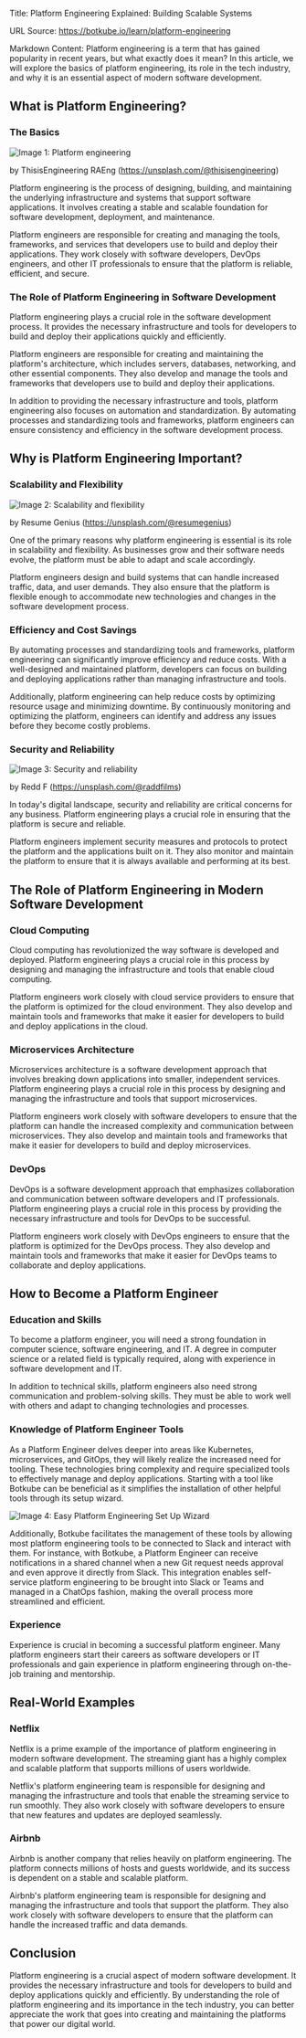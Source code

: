 Title: Platform Engineering Explained: Building Scalable Systems

URL Source: https://botkube.io/learn/platform-engineering

Markdown Content:
Platform engineering is a term that has gained popularity in recent years, but what exactly does it mean? In this article, we will explore the basics of platform engineering, its role in the tech industry, and why it is an essential aspect of modern software development.

**What is Platform Engineering?**
---------------------------------

### **The Basics**

![Image 1: Platform engineering](https://assets-global.website-files.com/634fabb21508d6c9db9bc46f/659c2bb833448eeeb4c66452_1Sk7dcgaUtHVjQg5Ycz5Yj5DQ9LRUq_OdaG_SI19EYkJM18uA2slgFi9CI11rKsPE4_D7NnBf-dlA4JYypb42Frt5_CP27Z7L3uTah68EiQWokGUxh5bBVrmUvjxFBZqdOWloFg4N5ooei8kAEhgd6I.jpeg)

by ThisisEngineering RAEng (https://unsplash.com/@thisisengineering)

Platform engineering is the process of designing, building, and maintaining the underlying infrastructure and systems that support software applications. It involves creating a stable and scalable foundation for software development, deployment, and maintenance.

Platform engineers are responsible for creating and managing the tools, frameworks, and services that developers use to build and deploy their applications. They work closely with software developers, DevOps engineers, and other IT professionals to ensure that the platform is reliable, efficient, and secure.

### **The Role of Platform Engineering in Software Development**

Platform engineering plays a crucial role in the software development process. It provides the necessary infrastructure and tools for developers to build and deploy their applications quickly and efficiently.

Platform engineers are responsible for creating and maintaining the platform's architecture, which includes servers, databases, networking, and other essential components. They also develop and manage the tools and frameworks that developers use to build and deploy their applications.

In addition to providing the necessary infrastructure and tools, platform engineering also focuses on automation and standardization. By automating processes and standardizing tools and frameworks, platform engineers can ensure consistency and efficiency in the software development process.

**Why is Platform Engineering Important?**
------------------------------------------

### **Scalability and Flexibility**

![Image 2: Scalability and flexibility](https://assets-global.website-files.com/634fabb21508d6c9db9bc46f/659c2bb853de97d6edeb1d44_z4KVNDmVs0Nqb5bHpJd0qH-xmRluGmHDGUX4v677o3RK9LJfzolEIzIITGU8qQlTYrRSHu9PcSKhj_WYU9ZHxUKOdMP1yFmWdMMmhxIvZjKsjtSsCHpfiuovt2vMMxHb5F6jDcJ8ys0i88r4c3Qh-qY.jpeg)

by Resume Genius (https://unsplash.com/@resumegenius)

One of the primary reasons why platform engineering is essential is its role in scalability and flexibility. As businesses grow and their software needs evolve, the platform must be able to adapt and scale accordingly.

Platform engineers design and build systems that can handle increased traffic, data, and user demands. They also ensure that the platform is flexible enough to accommodate new technologies and changes in the software development process.

### **Efficiency and Cost Savings**

By automating processes and standardizing tools and frameworks, platform engineering can significantly improve efficiency and reduce costs. With a well-designed and maintained platform, developers can focus on building and deploying applications rather than managing infrastructure and tools.

Additionally, platform engineering can help reduce costs by optimizing resource usage and minimizing downtime. By continuously monitoring and optimizing the platform, engineers can identify and address any issues before they become costly problems.

### **Security and Reliability**

![Image 3: Security and reliability](https://assets-global.website-files.com/634fabb21508d6c9db9bc46f/659c2bb87eddad49a32fb06b_o1hxp921vCcwmj7-ELyr4rw4HR_bTNhn4v3RZTX_M-DTzbtjZSUnA_3wwOPcujOaH1_lQHZ7S43aC2Eeor87dAie2GamivEjP3pZKUl9vmtV72BABkbyrTNUBm1i8pMYBaJaqI-cm3ckxfrGBqsmy1Y.jpeg)

by Redd F (https://unsplash.com/@raddfilms)

In today's digital landscape, security and reliability are critical concerns for any business. Platform engineering plays a crucial role in ensuring that the platform is secure and reliable.

Platform engineers implement security measures and protocols to protect the platform and the applications built on it. They also monitor and maintain the platform to ensure that it is always available and performing at its best.

**The Role of Platform Engineering in Modern Software Development**
-------------------------------------------------------------------

### **Cloud Computing**

Cloud computing has revolutionized the way software is developed and deployed. Platform engineering plays a crucial role in this process by designing and managing the infrastructure and tools that enable cloud computing.

Platform engineers work closely with cloud service providers to ensure that the platform is optimized for the cloud environment. They also develop and maintain tools and frameworks that make it easier for developers to build and deploy applications in the cloud.

### **Microservices Architecture**

Microservices architecture is a software development approach that involves breaking down applications into smaller, independent services. Platform engineering plays a crucial role in this process by designing and managing the infrastructure and tools that support microservices.

Platform engineers work closely with software developers to ensure that the platform can handle the increased complexity and communication between microservices. They also develop and maintain tools and frameworks that make it easier for developers to build and deploy microservices.

### **DevOps**

DevOps is a software development approach that emphasizes collaboration and communication between software developers and IT professionals. Platform engineering plays a crucial role in this process by providing the necessary infrastructure and tools for DevOps to be successful.

Platform engineers work closely with DevOps engineers to ensure that the platform is optimized for the DevOps process. They also develop and maintain tools and frameworks that make it easier for DevOps teams to collaborate and deploy applications.

**How to Become a Platform Engineer**
-------------------------------------

### **Education and Skills**

To become a platform engineer, you will need a strong foundation in computer science, software engineering, and IT. A degree in computer science or a related field is typically required, along with experience in software development and IT.

In addition to technical skills, platform engineers also need strong communication and problem-solving skills. They must be able to work well with others and adapt to changing technologies and processes.

### **Knowledge of Platform Engineer Tools**

As a Platform Engineer delves deeper into areas like Kubernetes, microservices, and GitOps, they will likely realize the increased need for tooling. These technologies bring complexity and require specialized tools to effectively manage and deploy applications. Starting with a tool like Botkube can be beneficial as it simplifies the installation of other helpful tools through its setup wizard.

![Image 4: Easy Platform Engineering Set Up Wizard](https://assets-global.website-files.com/634fabb21508d6c9db9bc46f/64d154ccef984e82336dae1a_UDXteleWUlLJ1h495wr-eU7OqNyx3C-_aON-kSFgRVCK_35_iIzuouiTIHDYyo8ERPM0wCxseEROlkkkkVZVDJNmSJnm1JhA53HDTMGkkUGeDLEl5jKVpVaNciIhllLYqpsYfuza79QwLhH0cp1UE0Q.png)

Additionally, Botkube facilitates the management of these tools by allowing most platform engineering tools to be connected to Slack and interact with them. For instance, with Botkube, a Platform Engineer can receive notifications in a shared channel when a new Git request needs approval and even approve it directly from Slack. This integration enables self-service platform engineering to be brought into Slack or Teams and managed in a ChatOps fashion, making the overall process more streamlined and efficient.

### **Experience**

Experience is crucial in becoming a successful platform engineer. Many platform engineers start their careers as software developers or IT professionals and gain experience in platform engineering through on-the-job training and mentorship.

**Real-World Examples**
-----------------------

### **Netflix**

Netflix is a prime example of the importance of platform engineering in modern software development. The streaming giant has a highly complex and scalable platform that supports millions of users worldwide.

Netflix's platform engineering team is responsible for designing and managing the infrastructure and tools that enable the streaming service to run smoothly. They also work closely with software developers to ensure that new features and updates are deployed seamlessly.

### **Airbnb**

Airbnb is another company that relies heavily on platform engineering. The platform connects millions of hosts and guests worldwide, and its success is dependent on a stable and scalable platform.

Airbnb's platform engineering team is responsible for designing and managing the infrastructure and tools that support the platform. They also work closely with software developers to ensure that the platform can handle the increased traffic and data demands.

**Conclusion**
--------------

Platform engineering is a crucial aspect of modern software development. It provides the necessary infrastructure and tools for developers to build and deploy applications quickly and efficiently. By understanding the role of platform engineering and its importance in the tech industry, you can better appreciate the work that goes into creating and maintaining the platforms that power our digital world.
